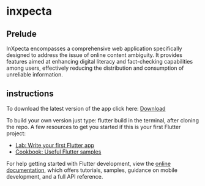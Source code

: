 # inxpecta
## Prelude
InXpecta encompasses a comprehensive web application specifically designed to address the issue of online content ambiguity. It provides features aimed at enhancing digital literacy and fact-checking capabilities among users, effectively reducing the distribution and consumption of unreliable information.

##  instructions
To download the latest version of the app click here: [Download](https://github.com/AvitBrian/InXpecta/releases/tag/v1.0.0)

To build your own version just type: flutter build in the terminal, after cloning the repo.
A few resources to get you started if this is your first Flutter project:

- [Lab: Write your first Flutter app](https://docs.flutter.dev/get-started/codelab)
- [Cookbook: Useful Flutter samples](https://docs.flutter.dev/cookbook)

For help getting started with Flutter development, view the
[online documentation](https://docs.flutter.dev/), which offers tutorials,
samples, guidance on mobile development, and a full API reference.
